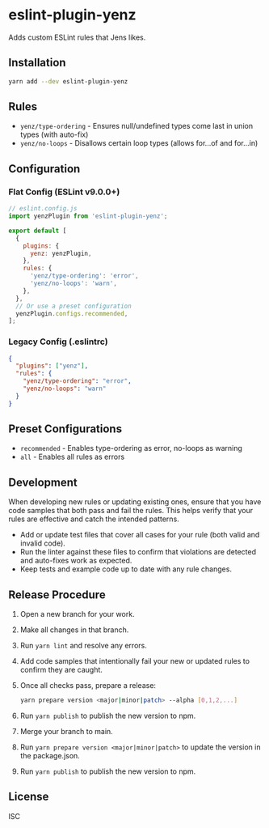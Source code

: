 # eslint-plugin-yenz

Adds custom ESLint rules that Jens likes.

## Installation

```bash
yarn add --dev eslint-plugin-yenz
```

## Rules

- `yenz/type-ordering` - Ensures null/undefined types come last in union types (with auto-fix)
- `yenz/no-loops` - Disallows certain loop types (allows for...of and for...in)

## Configuration

### Flat Config (ESLint v9.0.0+)

```javascript
// eslint.config.js
import yenzPlugin from 'eslint-plugin-yenz';

export default [
  {
    plugins: {
      yenz: yenzPlugin,
    },
    rules: {
      'yenz/type-ordering': 'error',
      'yenz/no-loops': 'warn',
    },
  },
  // Or use a preset configuration
  yenzPlugin.configs.recommended,
];
```

### Legacy Config (.eslintrc)

```json
{
  "plugins": ["yenz"],
  "rules": {
    "yenz/type-ordering": "error",
    "yenz/no-loops": "warn"
  }
}
```

## Preset Configurations

- `recommended` - Enables type-ordering as error, no-loops as warning
- `all` - Enables all rules as errors

## Development

When developing new rules or updating existing ones, ensure that you have code samples that both pass and fail the rules. This helps verify that your rules are effective and catch the intended patterns.

- Add or update test files that cover all cases for your rule (both valid and invalid code).
- Run the linter against these files to confirm that violations are detected and auto-fixes work as expected.
- Keep tests and example code up to date with any rule changes.

## Release Procedure

1. Open a new branch for your work.
2. Make all changes in that branch.
3. Run `yarn lint` and resolve any errors.
4. Add code samples that intentionally fail your new or updated rules to confirm they are caught.
5. Once all checks pass, prepare a release:

   ```bash
   yarn prepare version <major|minor|patch> --alpha [0,1,2,...]
   ```

6. Run `yarn publish` to publish the new version to npm.
7. Merge your branch to main.
8. Run `yarn prepare version <major|minor|patch>` to update the version in the package.json.
9. Run `yarn publish` to publish the new version to npm.

## License

ISC
